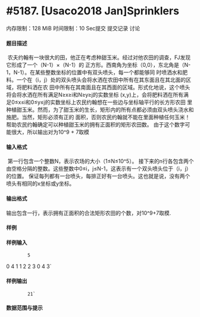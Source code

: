 
# #5187. [Usaco2018 Jan]Sprinklers
内存限制：128 MiB 时间限制：10 Sec提交 提交记录 讨论
#### 题目描述
 农夫约翰有一块很大的田，他正在考虑种甜玉米。经过对他农田的调查，FJ发现它形成了一个（N-1）×（N-1）的
正方形。西南角为坐标（0,0），东北角是（N-1，N-1）。在某些整数坐标的位置中有双头喷头，每一个都能够同
时喷洒水和肥料。一个在（i，j）处的双头喷头会将水洒在农田中所有在其东面且在其北面的区域，将肥料洒在农
田中所有在其南面且在其西面的区域。形式化地说，这个喷头将会将水洒在所有满足N≥x≥i和N≥y≥j的实数坐标
(x,y)上，会将肥料洒在所有满足0≤x≤i和0≤y≤j的实数坐标上农民约翰想在一些边与坐标轴平行的长方形农田
里种植甜玉米。然而，为了甜玉米的生长，矩形内的所有点都必须由双头喷头浇水和施肥。当然，矩形必须有正的
面积，否则农民约翰就不能在里面种植任何玉米！帮助农民约翰确定可以种植甜玉米的拥有正面积的矩形农田数。
由于这个数字可能很大，所以输出对为10^9 + 7取模

#### 输入格式
 第一行包含一个整数N，表示农场的大小（1≤N≤10^5）。
接下来的n行各包含两个由空格分隔的整数。这些整数中0≤i，j≤N-1，这表示有一个双头喷头位于（i，j）的位置。
保证每列都有一台喷头，每排正好有一台喷头。这也就是说，没有两个喷头有相同的x坐标或y坐标。

#### 输出格式
输出包含一行，表示拥有正面积的合法矩形农田的个数，对10^9+7取模.


#### 样例

#### 样例输入

			5
0 4
1 1
2 2
3 0
4 3`
#### 样例输出

			21`
#### 数据范围与提示

